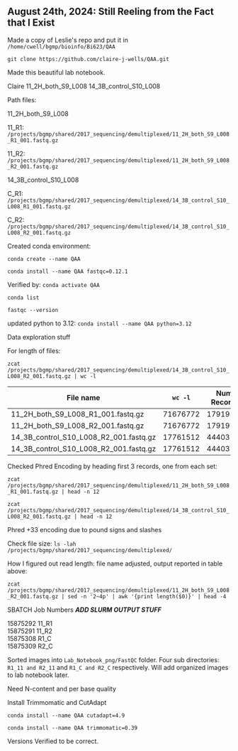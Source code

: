 August 24th, 2024: Still Reeling from the Fact that I Exist 
---

Made a copy of Leslie's repo and put it in `/home/cwell/bgmp/bioinfo/Bi623/QAA`

`git clone https://github.com/claire-j-wells/QAA.git`

Made this beautiful lab notebook. 

Claire 11_2H_both_S9_L008      14_3B_control_S10_L008

Path files:

11_2H_both_S9_L008 <br>

11_R1: `/projects/bgmp/shared/2017_sequencing/demultiplexed/11_2H_both_S9_L008_R1_001.fastq.gz`

11_R2: `/projects/bgmp/shared/2017_sequencing/demultiplexed/11_2H_both_S9_L008_R2_001.fastq.gz`

14_3B_control_S10_L008 <br>

C_R1: `/projects/bgmp/shared/2017_sequencing/demultiplexed/14_3B_control_S10_L008_R1_001.fastq.gz`

C_R2: `/projects/bgmp/shared/2017_sequencing/demultiplexed/14_3B_control_S10_L008_R2_001.fastq.gz`

Created conda environment:

`conda create --name QAA`

`conda install --name QAA fastqc=0.12.1`

Verified by:
`conda activate QAA`

`conda list`

`fastqc --version`

updated python to 3.12:
`conda install --name QAA python=3.12`

Data exploration stuff

For length of files: 

`zcat /projects/bgmp/shared/2017_sequencing/demultiplexed/14_3B_control_S10_L008_R2_001.fastq.gz | wc -l`

| File name | `wc -l` | Num. Records | Phred encoding | File Size | Read Length
|---|---|---|---|---|---|
| 11_2H_both_S9_L008_R1_001.fastq.gz | 71676772 | 17919193 | phred+33 | 917M | 101
| 11_2H_both_S9_L008_R2_001.fastq.gz | 71676772 | 17919193 | phred+33 | 987M | 101
| 14_3B_control_S10_L008_R2_001.fastq.gz | 17761512  | 4440378 | phred+33 | 231M | 101
| 14_3B_control_S10_L008_R2_001.fastq.gz | 17761512 | 4440378 | phred+33 | 260M | 101

Checked Phred Encoding by heading first 3 records, one from each set: 

`zcat /projects/bgmp/shared/2017_sequencing/demultiplexed/11_2H_both_S9_L008_R1_001.fastq.gz | head -n 12`

`zcat /projects/bgmp/shared/2017_sequencing/demultiplexed/14_3B_control_S10_L008_R2_001.fastq.gz | head -n 12`

Phred +33 encoding due to pound signs and slashes 

Check file size: `ls -lah /projects/bgmp/shared/2017_sequencing/demultiplexed/`

How I figured out read length: file name adjusted, output reported in table above:

`zcat /projects/bgmp/shared/2017_sequencing/demultiplexed/11_2H_both_S9_L008_R2_001.fastq.gz | sed -n '2~4p' | awk '{print length($0)}'
| head -4`



SBATCH Job Numbers  ***ADD SLURM OUTPUT STUFF***

15875292 11_R1 <br>
15875291 11_R2 <br>
15875308 R1_C <br>
15875309 R2_C <br>

Sorted images into `Lab_Notebook_png/FastQC` folder. Four sub directories: `R1_11 and R2_11` and `R1_C and R2_C` respectively. Will add organized images to lab notebook later. 




Need N-content and per base quality




Install Trimmomatic and CutAdapt

`conda install --name QAA cutadapt=4.9`

`conda install --name QAA trimmomatic=0.39`

Versions Verified to be correct. 

